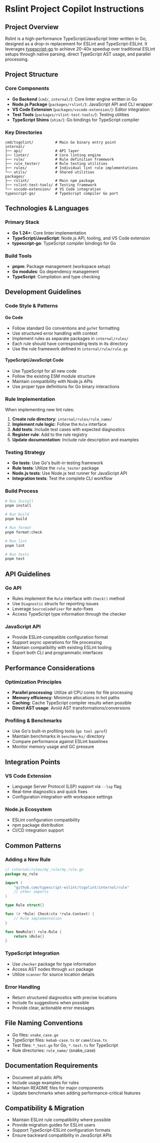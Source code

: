 # Rslint Project Copilot Instructions

## Project Overview

Rslint is a high-performance TypeScript/JavaScript linter written in Go, designed as a drop-in replacement for ESLint and TypeScript-ESLint. It leverages [typescript-go](https://github.com/microsoft/typescript-go) to achieve 20-40x speedup over traditional ESLint setups through native parsing, direct TypeScript AST usage, and parallel processing.

## Project Structure

### Core Components
- **Go Backend** (`cmd/`, `internal/`): Core linter engine written in Go
- **Node.js Package** (`packages/rslint/`): JavaScript API and CLI wrapper
- **VS Code Extension** (`packages/vscode-extension/`): Editor integration
- **Test Tools** (`packages/rslint-test-tools/`): Testing utilities
- **TypeScript Shims** (`shim/`): Go bindings for TypeScript compiler

### Key Directories
```
cmd/tsgolint/          # Main Go binary entry point
internal/
├── api/               # API layer
├── linter/            # Core linting engine
├── rule/              # Rule definition framework
├── rule_tester/       # Rule testing utilities
├── rules/             # Individual lint rule implementations
└── utils/             # Shared utilities
packages/
├── rslint/            # Main npm package
├── rslint-test-tools/ # Testing framework
└── vscode-extension/  # VS Code integration
typescript-go/         # TypeScript compiler Go port
```

## Technologies & Languages

### Primary Stack
- **Go 1.24+**: Core linter implementation
- **TypeScript/JavaScript**: Node.js API, tooling, and VS Code extension
- **typescript-go**: TypeScript compiler bindings for Go

### Build Tools
- **pnpm**: Package management (workspace setup)
- **Go modules**: Go dependency management
- **TypeScript**: Compilation and type checking

## Development Guidelines

### Code Style & Patterns

#### Go Code
- Follow standard Go conventions and `gofmt` formatting
- Use structured error handling with context
- Implement rules as separate packages in `internal/rules/`
- Each rule should have corresponding tests in its directory
- Use the rule framework defined in `internal/rule/rule.go`

#### TypeScript/JavaScript Code
- Use TypeScript for all new code
- Follow the existing ESM module structure
- Maintain compatibility with Node.js APIs
- Use proper type definitions for Go binary interactions

### Rule Implementation
When implementing new lint rules:

1. **Create rule directory**: `internal/rules/rule_name/`
2. **Implement rule logic**: Follow the `Rule` interface
3. **Add tests**: Include test cases with expected diagnostics
4. **Register rule**: Add to the rule registry
5. **Update documentation**: Include rule description and examples

### Testing Strategy
- **Go tests**: Use Go's built-in testing framework
- **Rule tests**: Utilize the `rule_tester` package
- **Node.js tests**: Use Node.js test runner for JavaScript API
- **Integration tests**: Test the complete CLI workflow

### Build Process
```bash
# Run Install
pnpm install

# Run build
pnpm build

# Run format  
pnpm format:check

# Run lint  
pnpm lint

# Run tests
pnpm test

```

## API Guidelines

### Go API
- Rules implement the `Rule` interface with `Check()` method
- Use `Diagnostic` structs for reporting issues
- Leverage `SourceCodeFixer` for auto-fixes
- Access TypeScript type information through the checker

### JavaScript API
- Provide ESLint-compatible configuration format
- Support async operations for file processing
- Maintain compatibility with existing ESLint tooling
- Export both CLI and programmatic interfaces

## Performance Considerations

### Optimization Principles
- **Parallel processing**: Utilize all CPU cores for file processing
- **Memory efficiency**: Minimize allocations in hot paths
- **Caching**: Cache TypeScript compiler results when possible
- **Direct AST usage**: Avoid AST transformations/conversions

### Profiling & Benchmarks
- Use Go's built-in profiling tools (`go tool pprof`)
- Maintain benchmarks in `benchmarks/` directory
- Compare performance against ESLint baselines
- Monitor memory usage and GC pressure

## Integration Points

### VS Code Extension
- Language Server Protocol (LSP) support via `--lsp` flag
- Real-time diagnostics and quick fixes
- Configuration integration with workspace settings

### Node.js Ecosystem
- ESLint configuration compatibility
- npm package distribution
- CI/CD integration support

## Common Patterns

### Adding a New Rule
```go
// internal/rules/my_rule/my_rule.go
package my_rule

import (
    "github.com/typescript-eslint/tsgolint/internal/rule"
    // other imports
)

type Rule struct{}

func (r *Rule) Check(ctx *rule.Context) {
    // Rule implementation
}

func NewRule() rule.Rule {
    return &Rule{}
}
```

### TypeScript Integration
- Use `checker` package for type information
- Access AST nodes through `ast` package
- Utilize `scanner` for source location details

### Error Handling
- Return structured diagnostics with precise locations
- Include fix suggestions when possible
- Provide clear, actionable error messages

## File Naming Conventions
- Go files: `snake_case.go`
- TypeScript files: `kebab-case.ts` or `camelCase.ts`
- Test files: `*_test.go` for Go, `*.test.ts` for TypeScript
- Rule directories: `rule_name/` (snake_case)

## Documentation Requirements
- Document all public APIs
- Include usage examples for rules
- Maintain README files for major components
- Update benchmarks when adding performance-critical features

## Compatibility & Migration
- Maintain ESLint rule compatibility where possible
- Provide migration guides for ESLint users
- Support TypeScript-ESLint configuration formats
- Ensure backward compatibility in JavaScript APIs